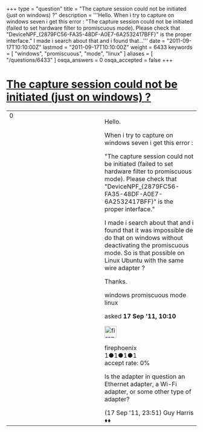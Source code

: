 +++
type = "question"
title = "The capture session could not be initiated (just on windows) ?"
description = '''Hello. When i try to capture on windows seven i get this error : &quot;The capture session could not be initiated (failed to set hardware filter to promiscuous mode). Please check that &quot;DeviceNPF_{2879FC56-FA35-48DF-A0E7-6A2532417BFF}&quot; is the proper interface.&quot; I made i search about that and i found that...'''
date = "2011-09-17T10:10:00Z"
lastmod = "2011-09-17T10:10:00Z"
weight = 6433
keywords = [ "windows", "promiscuous", "mode", "linux" ]
aliases = [ "/questions/6433" ]
osqa_answers = 0
osqa_accepted = false
+++

<div class="headNormal">

# [The capture session could not be initiated (just on windows) ?](/questions/6433/the-capture-session-could-not-be-initiated-just-on-windows)

</div>

<div id="main-body">

<div id="askform">

<table id="question-table" style="width:100%;"><colgroup><col style="width: 50%" /><col style="width: 50%" /></colgroup><tbody><tr class="odd"><td style="width: 30px; vertical-align: top"><div class="vote-buttons"><div id="post-6433-score" class="post-score" title="current number of votes">0</div><div id="favorite-count" class="favorite-count"></div></div></td><td><div id="item-right"><div class="question-body"><p>Hello.</p><p>When i try to capture on windows seven i get this error :</p><p>"The capture session could not be initiated (failed to set hardware filter to promiscuous mode). Please check that "DeviceNPF_{2879FC56-FA35-48DF-A0E7-6A2532417BFF}" is the proper interface."</p><p>I made i search about that and i found that it was impossible de do that on windows without deactivating the promiscuous mode. So is that possible on Linux Ubuntu with the same wire adapter ?</p><p>Thanks.</p></div><div id="question-tags" class="tags-container tags">windows promiscuous mode linux</div><div id="question-controls" class="post-controls"></div><div class="post-update-info-container"><div class="post-update-info post-update-info-user"><p>asked <strong>17 Sep '11, 10:10</strong></p><img src="https://secure.gravatar.com/avatar/3f15bdcbd6762973095be20deb3d1d43?s=32&amp;d=identicon&amp;r=g" class="gravatar" width="32" height="32" alt="firephoenix&#39;s gravatar image" /><p>firephoenix<br />
<span class="score" title="1 reputation points">1</span><span title="1 badges"><span class="badge1">●</span><span class="badgecount">1</span></span><span title="1 badges"><span class="silver">●</span><span class="badgecount">1</span></span><span title="1 badges"><span class="bronze">●</span><span class="badgecount">1</span></span><br />
<span class="accept_rate" title="Rate of the user&#39;s accepted answers">accept rate:</span> <span title="firephoenix has no accepted answers">0%</span></p></div></div><div id="comments-container-6433" class="comments-container"><span id="6435"></span><div id="comment-6435" class="comment"><div id="post-6435-score" class="comment-score"></div><div class="comment-text"><p>Is the adapter in question an Ethernet adapter, a Wi-Fi adapter, or some other type of adapter?</p></div><div id="comment-6435-info" class="comment-info"><span class="comment-age">(17 Sep '11, 23:51)</span> Guy Harris ♦♦</div></div></div><div id="comment-tools-6433" class="comment-tools"></div><div class="clear"></div><div id="comment-6433-form-container" class="comment-form-container"></div><div class="clear"></div></div></td></tr></tbody></table>

</div>

</div>

